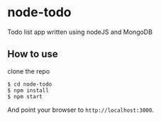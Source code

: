 # node-todo
Todo list app written using nodeJS and MongoDB

## How to use
clone the repo
```
$ cd node-todo
$ npm install
$ npm start
```
And point your browser to `http://localhost:3000`.
